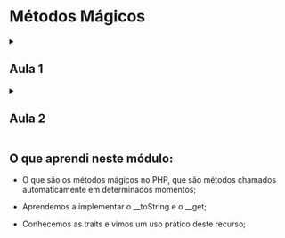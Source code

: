 # Métodos Mágicos

<!-- Documentação AULA 1 -->

<details>
  <summary>
    <h2> Aula 1 </h2>
  </summary>

  <h3> Exibindo como String </h3>

Chegamos ao capítulo final dessa segunda parte do treinamento de introdução à orientação a objetos com o PHP. Nesse momento, nos chegou uma nova demanda pedindo a preparação de um relatório com os endereços que temos cadastrados. Começaremos pensando em uma maneira de exibirmos esses endereços.

Criaremos na raiz do projeto um arquivo de testes enderecos.php no qual importaremos o autoload e criaremos os objetos $umEndereco, com as informações 'Petrópolis', 'bairro qualquer', 'Minha rua', '71b', e $outroEndereco com as informações 'Rio', 'Centro', 'Uma rua aí', '50'.

```php

<?php

use Alura\Banco\Modelo\Endereco;

require_once 'autoload.php';

$umEndereco = new Endereco(
    'Petrópolis',
    'bairro qualquer',
    'Minha rua',
    '71b'
);
$outroEndereco = new Endereco(
    'Rio',
    'Centro',
    'Uma rua aí',
    '50'
);

```

Um formato interessante de exibirmos esses dados é "Rua, número, bairro, cidade". Para isso, poderíamos executar um echo e concatenar as chamadas de $umEndereco->recuperaRua(), $umEndereco->recuperaBairro() e assim por diante, tomando cuidado para formatar o texto corretamente. Parece trabalhoso e realmente é, quando na verdade só queremos exibir o endereço como string.

Pensando nisso, poderíamos ter na classe Endereco um método como formataEndereco() que nos devolvesse os dados cadastrados no formato desejado. A ideia é que, quando tentarmos acessar $umEndereco como uma string, por exemplo exibindo-o com o echo, recebamos as informações nesse formato.

```php

<?php

use Alura\Banco\Modelo\Endereco;

require_once 'autoload.php';

$umEndereco = new Endereco(
    'Petrópolis',
    'bairro qualquer',
    'Minha rua',
    '71b'
);
$outroEndereco = new Endereco(
    'Rio',
    'Centro',
    'Uma rua aí',
    '50'
);

echo $umEndereco;

```

Quando escrevemos o código dessa forma, o PhpStorm nos exibe uma mensagem indicando a ausência do método __toString. Como comentado nos treinamentos anteriores, todos os métodos iniciados com __ são conhecidos como "métodos mágicos" do PHP, e que em alguns momentos são chamados de forma automática.

Sendo assim, implementaremos na classe Endereco o método __toString(), que retornará uma string e, no corpo, definirá a formatação do texto. Para isso, retornaremos primeiro $this->rua, seguido de $this->numero, $this->bairro e $this->cidade. Para nos precavermos em relação a erros, rodearemos cada um desses dados com chaves.

```php

public function __toString(): string
{
    return "{$this->rua}, {$this->numero}, {$this->bairro}, {$this->cidade}";
}

```

Feito isso, se executarmos o arquivo endereco.php, teremos como retorno: **__Minha rua, 71b, bairro qualquer, Petrópolis__**

Faremos um novo teste concatenando $umEndereco com . PHP_EOL, de modo a pularmos uma linha, e em seguida incluindo um echo de $outroEndereco.

```php

echo $umEndereco . PHP_EOL;
echo $outroEndereco;

```

Como resultado, teremos:

**__Minha rua, 71b, bairro qualquer, Petrópolis__**

**__Uma rua aí, 50, Centro, Rio__**

Perceba que o método mágico __toString() nos permite representar qualquer objeto como string. Lembrando que todos os métodos mágicos do PHP começam com __, e existem vários deles. Justamente por essa convenção, a documentação da linguagem não recomenda a criação de métodos com __.

Agora que conhecemos um novo método mágico, queremos acessar$umEndereco->rua diretamente, sem chamarmos o método recuperaRua(). Conversaremos sobre essa possibilidade no próximo vídeo.

</details>

<!-- Documentação AULA 2 -->

<details>
  <summary>
    <h2> Aula 2 </h2>
  </summary>

  <h3> Acessando Atributos Livremente </h3

Nosso objetivo agora é acessarmos de forma livre os atributos dos objetos do tipo Endereco, e queremos fazer isso por meio de métodos mágicos. Quando digitamos __ no PhpStorm, nos é exibida a lista de métodos mágicos disponíveis. Por exemplo, temos o __call(), que é chamado quando tentamos executar um método que não existe ou que é privado; o __clone(), usado para criar uma cópia de um objeto; __debugInfo(), executado quando fazemos o var_dump() de uma referência que aponta para uma instância; e o __destruct(), o método destrutor que já conhecemos anteriormente.

O método que estamos buscando é o __get(), que recebe como parâmetro uma string representando o nome do atributo que queremos acessar. Para provarmos isso, faremos um echo do $nomeAtributo recebido no método.

```php

public function __get(string $nomeAtributo)
{
    echo $nomeAtributo;
        exit();
}

```

Com isso, se incluirmos um $umEndereco->rua no nosso script endereco.php, o texto "rua" será exibido no console. A ideia é que, quando recebermos o nome do atributo rua, seja executado o método recuperaRua() - ou seja, queremos colocar a primeira letra do nome em maiúsculo e adicionar o texto recupera como prefixo.

Para transformarmos a primeira letra do nome recebido em maiúscula, podemos usar a função ucfirst() do PHP (de upper case first). Armazenaremos o retorno em uma variável $metodo e concatenaremos o seu conteúdo com a string recupera.

```php

public function __get(string $nomeAtributo)
{
    $metodo = ucfirst($nomeAtributo);
    $metodo = 'recupera' . $metodo;
}

```

Podemos, inclusive, colocar esses dois passos em uma só linha. Em seguida, retornaremos a chamada de $this->$metodo().

```php

public function __get(string $nomeAtributo)
{
    $metodo = 'recupera' . ucfirst($nomeAtributo);
    return $this->$metodo();
}

```

Em endereco.php, incluiremos o echo de $umEndereco->bairro e pararemos a execução do script com um exit().

```php

require_once 'autoload.php';

$umEndereco = new Endereco(
    'Petrópolis',
    'bairro qualquer',
    'Minha rua',
    '71b'
);
$outroEndereco = new Endereco(
    'Rio',
    'Centro',
    'Uma rua aí',
    '50'
);

echo $umEndereco->bairro;
exit();

```

Como retorno, teremos "bairro qualquer", indicando que tudo foi executado corretamente. Se alterarmos a chamada para $umEndereco->cidade, o retorno será "Petrópolis". Com isso, não mais precisaremos dos métodos de acesso.

Repare, entretanto, que a IDE não nos ajuda sugerindo tais atributos, mostrando apenas os métodos que definimos anteriormente. É possível contornar esse "problema" adicionando annotations (anotações) no código. No PhpStorm, podemos fazer isso digitando /** antes da classe e pressioando "Enter", o que fará com que o esqueleto de uma annotation seja incluído automaticamente.

Adicionaremos, então, uma nova annotation chamada @property-read, que representa propriedades que só podem ser lidas. Em seguida, definiremos o tipo da propriedade (string) e passaremos o seu nome, no caso $cidade. Continuaremos repetindo esse processo até listarmos todas as propriedades de Endereco.

```php

/**
 * Class Endereco
 * @package Alura\Banco\Modelo
 * @property-read string $cidade
 * @property-read string $bairro
 * @property-read string $rua
 * @property-read string $numero
 */
class Endereco
{
    private $cidade;
    private $bairro;
    private $rua;
    private $numero;

    public function __construct(string $cidade, string $bairro, string $rua, string $numero)
    {
        $this->cidade = $cidade;
        $this->bairro = $bairro;
        $this->rua = $rua;
        $this->numero = $numero;
    }
//...

```

Terminadas as anotações, o PhpStorm passará a nos sugerir os atributos como opção de autocompletar - por exemplo, se digitarmos $umEndereco->r, a propriedade rua será sugerida. Além disso, não conseguiremos mais atribuir um valor a esse campo, por exemplo com $umEndereco->rua = '', pois o definimos como somente leitura.

Vamos recapitular? Nós implementamos o método mágico __get(), que é chamado sempre tentamos acessar um atributo/propriedade que não existe ou é privado. Por meio dele, montamos uma lógica que coloca a primeira letra do nome desse atributo em letra maiúscula e adiciona a string recupera ao início, resultando no padrão que utilizamos nos nossos métodos de acesso (getters). Com isso, conseguimos o nome do método, a partir do qual conseguimos recuperar o conteúdo do atributo.

Para que as IDE nos ajude com sugestões de autocompletar, incluímos na classe Endereco anotações informando a existência de propriedades de leitura chamadas $cidade, $bairro, $rua e $numero.

Já começamos a entender os métodos mágicos e, como dito anteriormente, existem vários outros, como o __invoke(), que é chamado qunado tentamos utilizar uma referência como se fosse uma função.

Para que você se aprofunde mais nesse assunto, fica o desafio de fazer com o método __set() o mesmo que fizemos com o __get(). Tal método recebe dois parâmetros: o nome do atributo e o valor que será atribuído a ele. Não se esqueça de deixar a sua solução no fórum do curso para que nossos instrutores e alunos possam corrigi-la e dar dicas de como aprimora-la!

Agora voltaremos ao assunto da herança. No nosso sistema a classe Endereco representa uma entidade o mais específica possível. Ou seja, não existiria, por exemplo, uma classe EnderecoDosEUA que herdasse dessa classe, adicionando uma nova informação. Pensando nisso, queremos impedir a herança dessa classe. Descobriremos se isso é possível no próximo vídeo.

</details>

## O que aprendi neste módulo:

- O que são os métodos mágicos no PHP, que são métodos chamados automaticamente em determinados momentos;

- Aprendemos a implementar o __toString e o __get;

- Conhecemos as traits e vimos um uso prático deste recurso;